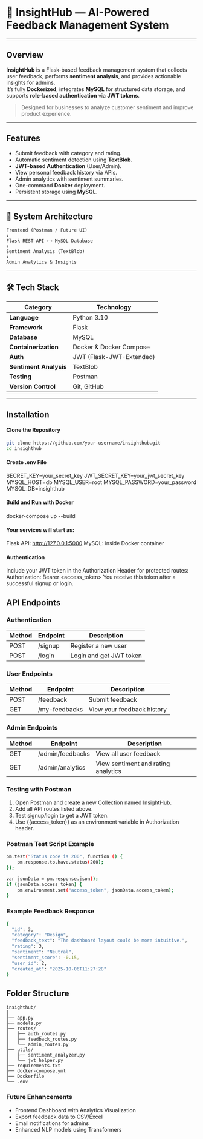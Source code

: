 # 🧠 InsightHub — AI-Powered Feedback Management System  

---

## Overview  

**InsightHub** is a Flask-based feedback management system that collects user feedback, performs **sentiment analysis**, and provides actionable insights for admins.  
It’s fully **Dockerized**, integrates **MySQL** for structured data storage, and supports **role-based authentication** via **JWT tokens**.

> Designed for businesses to analyze customer sentiment and improve product experience.

---

## Features  

- Submit feedback with category and rating.  
- Automatic sentiment detection using **TextBlob**.  
- **JWT-based Authentication** (User/Admin).  
- View personal feedback history via APIs.  
- Admin analytics with sentiment summaries.  
- One-command **Docker** deployment.  
- Persistent storage using **MySQL**.  

---

## 🧠 System Architecture  
```
Frontend (Postman / Future UI)
↓
Flask REST API ←→ MySQL Database
↓
Sentiment Analysis (TextBlob)
↓
Admin Analytics & Insights
```

---

## 🛠️ Tech Stack  

| Category | Technology |
|-----------|-------------|
| **Language** | Python 3.10 |
| **Framework** | Flask |
| **Database** | MySQL |
| **Containerization** | Docker & Docker Compose |
| **Auth** | JWT (Flask-JWT-Extended) |
| **Sentiment Analysis** | TextBlob |
| **Testing** | Postman |
| **Version Control** | Git, GitHub |

---

## Installation  

#### Clone the Repository  
```bash
git clone https://github.com/your-username/insighthub.git
cd insighthub
```

#### Create .env File
SECRET_KEY=your_secret_key
JWT_SECRET_KEY=your_jwt_secret_key
MYSQL_HOST=db
MYSQL_USER=root
MYSQL_PASSWORD=your_password
MYSQL_DB=insighthub

#### Build and Run with Docker
docker-compose up --build

#### Your services will start as:
Flask API: http://127.0.0.1:5000
MySQL: inside Docker container

#### Authentication
Include your JWT token in the Authorization Header for protected routes:
Authorization: Bearer <access_token>
You receive this token after a successful signup or login.

## API Endpoints
### Authentication
| Method | Endpoint | Description |
|--------|----------|-------------|
| POST | /signup | Register a new user |
| POST | /login | Login and get JWT token |

### User Endpoints
| Method | Endpoint | Description |
|--------|----------|-------------|
| POST | /feedback | Submit feedback |
| GET | /my-feedbacks | View your feedback history |

### Admin Endpoints
| Method | Endpoint | Description |
|--------|----------|-------------|
| GET | /admin/feedbacks | View all user feedback |
| GET | /admin/analytics | View sentiment and rating analytics |

### Testing with Postman

1. Open Postman and create a new Collection named InsightHub.
2. Add all API routes listed above.
3. Test signup/login to get a JWT token.
4. Use {{access_token}} as an environment variable in Authorization header.

### Postman Test Script Example
```bash
pm.test("Status code is 200", function () {
    pm.response.to.have.status(200);
});

var jsonData = pm.response.json();
if (jsonData.access_token) {
    pm.environment.set("access_token", jsonData.access_token);
}
```

### Example Feedback Response
```bash
{
  "id": 3,
  "category": "Design",
  "feedback_text": "The dashboard layout could be more intuitive.",
  "rating": 3,
  "sentiment": "Neutral",
  "sentiment_score": -0.15,
  "user_id": 2,
  "created_at": "2025-10-06T11:27:28"
}
```

## Folder Structure
```
insighthub/
│
├── app.py
├── models.py
├── routes/
│   ├── auth_routes.py
│   ├── feedback_routes.py
│   └── admin_routes.py
├── utils/
│   ├── sentiment_analyzer.py
│   └── jwt_helper.py
├── requirements.txt
├── docker-compose.yml
├── Dockerfile
└── .env
```

### Future Enhancements

- Frontend Dashboard with Analytics Visualization
- Export feedback data to CSV/Excel
- Email notifications for admins
- Enhanced NLP models using Transformers
